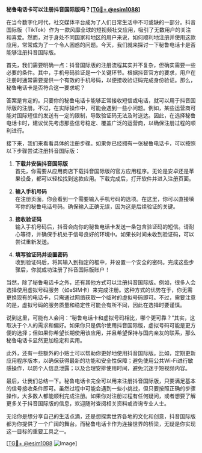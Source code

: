 **秘鲁电话卡可以注册抖音国际版吗？[[TG💪+ @esim1088](https://t.me/s/esim1088)]**

在当今数字化时代，社交媒体平台成为了人们日常生活中不可或缺的一部分。抖音国际版（TikTok）作为一款风靡全球的短视频社交应用，吸引了无数用户的关注和喜爱。然而，对于身处不同国家和地区的用户来说，如何顺利地注册并使用这款应用，常常成为了一个令人困惑的问题。今天，我们就来探讨一下秘鲁电话卡是否能够注册抖音国际版。

首先，我们需要明确一点：抖音国际版的注册流程其实并不复杂，但确实需要一些必要的条件。其中，手机号码验证是一个关键环节。根据抖音官方的要求，用户在注册时通常需要提供一个有效的手机号码，以便接收验证码完成身份验证。那么，秘鲁电话卡是否符合这一要求呢？

答案是肯定的。只要你的秘鲁电话卡能够正常接收短信或电话，就可以用于抖音国际版的注册。不过，在实际操作中，可能会遇到一些小问题。例如，某些运营商可能对国际短信的发送有一定的限制，导致验证码无法及时送达。因此，在选择秘鲁电话卡时，建议优先考虑那些信号稳定、覆盖广泛的运营商，以确保注册过程的顺利进行。

接下来，我们来看看具体的注册步骤。如果你已经拥有一张秘鲁电话卡，可以按照以下步骤尝试注册抖音国际版：

1. **下载并安装抖音国际版**  
   首先，你需要从应用商店下载抖音国际版的官方应用程序。无论是安卓还是苹果设备，都可以轻松找到这款应用。下载完成后，打开软件并进入注册页面。

2. **输入手机号码**  
   在注册页面，你会看到一个需要输入手机号码的选项。在这里，你可以直接填写你的秘鲁电话号码。确保输入正确无误，因为这是后续验证的关键。

3. **接收验证码**  
   输入手机号码后，抖音会向你的秘鲁电话卡发送一条包含验证码的短信。请耐心等待，并确保手机处于信号良好的环境中。如果长时间未收到验证码，可以尝试重新发送。

4. **填写验证码并设置密码**  
   收到验证码后，将其输入到指定的框中，并设置一个安全的密码。完成这些步骤后，你就成功注册了抖音国际版账户！

当然，除了秘鲁电话卡之外，还有其他方式可以注册抖音国际版。例如，很多人会选择使用虚拟号码服务（如eSIM卡）来完成注册。这种方式的优势在于，你无需更换现有的电话卡，只需通过网络获取一个临时的虚拟号码即可。不过，需要注意的是，虚拟号码的服务质量和稳定性可能会有所不同，因此在选择时要谨慎。

说到这里，可能有人会问：“秘鲁电话卡和虚拟号码相比，哪个更可靠？”其实，这取决于个人的需求和偏好。如果你只是偶尔使用抖音国际版，虚拟号码可能是更方便的选择；但如果你希望长期使用该应用，并且希望保持与国内亲友的联系，那么秘鲁电话卡显然更加稳定和实用。

此外，还有一些额外的小贴士可以帮助你更好地使用抖音国际版。比如，定期更新应用程序版本，以确保获得最新的功能和安全性保障；避免使用公共Wi-Fi进行敏感操作，以防个人信息泄露；以及合理安排使用时间，避免沉迷于短视频内容。

最后，让我们总结一下。秘鲁电话卡完全可以用来注册抖音国际版，只要满足基本的信号接收条件即可。虽然过程中可能会遇到一些小挑战，但只要按照正确的步骤操作，大多数人都能顺利完成注册。如果你对注册过程有任何疑问，或者想要了解更多关于抖音国际版的信息，欢迎随时查阅相关资料或咨询专业人士。

无论你是想分享自己的生活点滴，还是想探索世界各地的文化和创意，抖音国际版都为你提供了一个广阔的舞台。而秘鲁电话卡作为连接世界的桥梁，无疑是你实现这一目标的重要工具之一。

[[TG💪+ @esim1088](https://t.me/s/esim1088) ![Image](https://i.postimg.cc/4NQfJmqS/Snipaste-2025-05-13-00-14-12.png)]